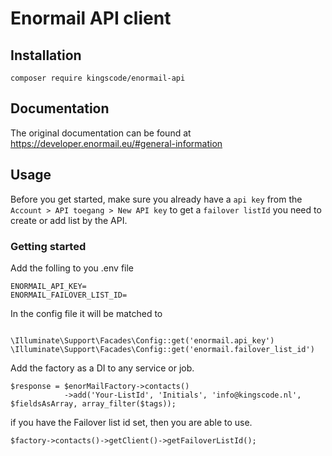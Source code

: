 # Enormail API client

## Installation

```text
composer require kingscode/enormail-api
```

## Documentation
The original documentation can be found at https://developer.enormail.eu/#general-information




## Usage

Before you get started, make sure you already have a `api key` from the
``
Account > API toegang > New API key
``
to get a `failover listId` you need to create or add list by the API.

### Getting started

Add the folling to you .env file
```dotenv
ENORMAIL_API_KEY=
ENORMAIL_FAILOVER_LIST_ID=
```

In the config file it will be matched to
```injectablephp

\Illuminate\Support\Facades\Config::get('enormail.api_key')
\Illuminate\Support\Facades\Config::get('enormail.failover_list_id')

```

Add the factory as a DI to any service or job.

```injectablephp
$response = $enorMailFactory->contacts()
            ->add('Your-ListId', 'Initials', 'info@kingscode.nl', $fieldsAsArray, array_filter($tags));
```

if you have the Failover list id set, then you are able to use.
```injectablephp
$factory->contacts()->getClient()->getFailoverListId();
```
